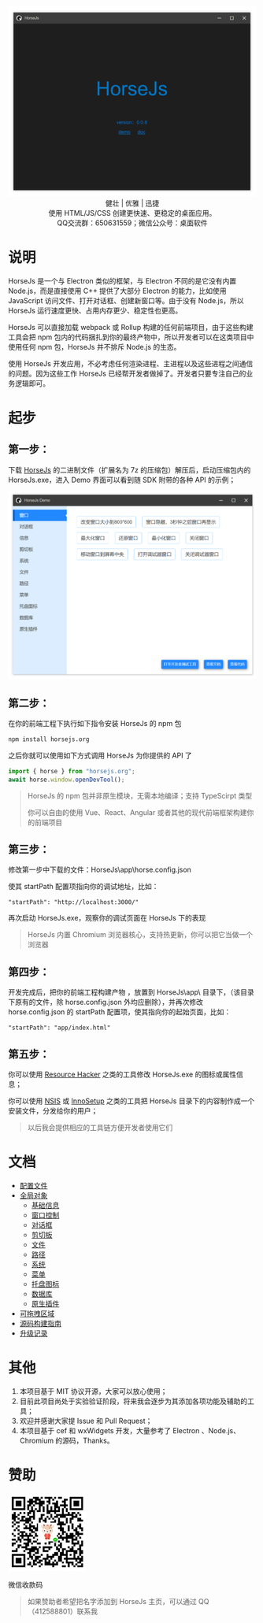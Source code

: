 <div align=center>
<img src="Doc/horseApp.png" />
<br />
健壮 | 优雅 | 迅捷
<br />
使用 HTML/JS/CSS 创建更快速、更稳定的桌面应用。
<br />
QQ交流群：650631559；微信公众号：桌面软件
</div>

# 说明

HorseJs 是一个与 Electron 类似的框架，与 Electron 不同的是它没有内置 Node.js，而是直接使用 C++ 提供了大部分 Electron 的能力，比如使用 JavaScript 访问文件、打开对话框、创建新窗口等。由于没有 Node.js，所以 HorseJs 运行速度更快、占用内存更少、稳定性也更高。

HorseJs 可以直接加载 webpack 或 Rollup 构建的任何前端项目，由于这些构建工具会把 npm 包内的代码捆扎到你的最终产物中，所以开发者可以在这类项目中使用任何 npm 包，HorseJs 并不排斥 Node.js 的生态。

使用 HorseJs 开发应用，不必考虑任何渲染进程、主进程以及这些进程之间通信的问题。因为这些工作 HorseJs 已经帮开发者做掉了。开发者只要专注自己的业务逻辑即可。

# 起步

## 第一步：

下载 [HorseJs](https://gitee.com/horsejs/horsejs/releases) 的二进制文件（扩展名为 7z 的压缩包）解压后，启动压缩包内的 HorseJs.exe，进入 Demo 界面可以看到随 SDK 附带的各种 API 的示例；

<div align=center>
<img src="Doc/Demo.png" />
</div>

## 第二步：

在你的前端工程下执行如下指令安装 HorseJs 的 npm 包

```cmd
npm install horsejs.org
```

之后你就可以使用如下方式调用 HorseJs 为你提供的 API 了

```js
import { horse } from "horsejs.org";
await horse.window.openDevTool();
```

> HorseJs 的 npm 包并非原生模块，无需本地编译；支持 TypeScirpt 类型
>
> 你可以自由的使用 Vue、React、Angular 或者其他的现代前端框架构建你的前端项目

## 第三步：

修改第一步中下载的文件：HorseJs\app\horse.config.json

使其 startPath 配置项指向你的调试地址，比如：

```url
"startPath": "http://localhost:3000/"
```

再次启动 HorseJs.exe，观察你的调试页面在 HorseJs 下的表现

> HorseJs 内置 Chromium 浏览器核心，支持热更新，你可以把它当做一个浏览器

## 第四步：

开发完成后，把你的前端工程构建产物 ，放置到 HorseJs\app\ 目录下，（该目录下原有的文件，除 horse.config.json 外均应删除），并再次修改 horse.config.json 的 startPath 配置项，使其指向你的起始页面，比如：

```url
"startPath": "app/index.html"
```

## 第五步：

你可以使用 [Resource Hacker](http://angusj.com/resourcehacker/) 之类的工具修改 HorseJs.exe 的图标或属性信息；

你可以使用 [NSIS](https://nsis.sourceforge.io/) 或 [InnoSetup](https://jrsoftware.org/isinfo.php) 之类的工具把 HorseJs 目录下的内容制作成一个安装文件，分发给你的用户；

> 以后我会提供相应的工具链方便开发者使用它们

# 文档

- [配置文件](Doc/Config.md)
- [全局对象](Doc/Horse.md)
  - [基础信息](Doc/Horse/Info.md)
  - [窗口控制](Doc/Horse/Window.md)
  - [对话框](Doc/Horse/Dialog.md)
  - [剪切板](Doc/Horse/Clipboard.md)
  - [文件](Doc/Horse/File.md)
  - [路径](Doc/Horse/Path.md)
  - [系统](Doc/Horse/System.md)
  - [菜单](Doc/Horse/Menu.md)
  - [托盘图标](Doc/Horse/Tray.md)
  - [数据库](Doc/Horse/Db.md)
  - [原生插件](Doc/Horse/Plugin.md)
- [可拖拽区域](Doc/AppRegion.md)
- [源码构建指南](Doc/HorseJsBuild.md)
- [升级记录](Doc/Update.md)

# 其他

1.  本项目基于 MIT 协议开源，大家可以放心使用；
2.  目前此项目尚处于实验验证阶段，将来我会逐步为其添加各项功能及辅助的工具；
3.  欢迎并感谢大家提 Issue 和 Pull Request；
4.  本项目基于 cef 和 wxWidgets 开发，大量参考了 Electron 、Node.js、 Chromium 的源码，Thanks。

# 赞助

<img src="Doc/pay.jpg" style="width:158px;height:158px" />

微信收款码

> 如果赞助者希望把名字添加到 HorseJs 主页，可以通过 QQ （412588801）联系我

